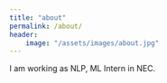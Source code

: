 ```yaml
---
title: "about"
permalink: /about/
header:
    image: "/assets/images/about.jpg"
---
```


I am working as NLP, ML Intern in NEC.